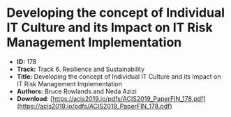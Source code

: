 # Developing the concept of Individual IT Culture and its Impact on IT Risk Management Implementation

- **ID:** 178
- **Track:** Track 6. Resilience and Sustainability
- **Title:** Developing the concept of Individual IT Culture and its Impact on IT Risk Management Implementation
- **Authors:** Bruce Rowlands and Neda Azizi
- **Download**: [https://acis2019.io/pdfs/ACIS2019_PaperFIN_178.pdf](https://acis2019.io/pdfs/ACIS2019_PaperFIN_178.pdf)